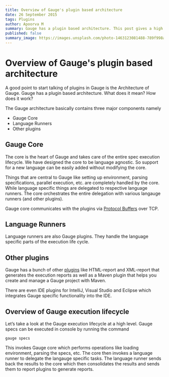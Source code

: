 ```yaml
---
title: Overview of Gauge's plugin based architecture
date: 26 September 2015
tags: Plugins
author: Apoorva M
summary: Gauge has a plugin based architecture. This post gives a high level overview of what are Gauge plugins and how Gauge core communicates with them.
published: false
summary_image: https://images.unsplash.com/photo-1463123081488-789f998ac9c4?ixlib=rb-0.3.5&q=80&fm=jpg&crop=entropy&s=6d1a6d1c5a7eb63d0c411b1d019f0b30
---
```


# Overview of Gauge's plugin based architecture

A good point to start talking of plugins in Gauge is the Architecture of Gauge. Gauge has a plugin based architecture. What does it mean? How does it work?

The Gauge architecture basically contains three major components namely

- Gauge Core
- Language Runners
- Other plugins

## Gauge Core

The core is the heart of Gauge and takes care of the entire spec execution lifecycle. We have designed the core to be language agnostic. So support for a new language can be easily added without modifying the core.

Things that are central to Gauge like setting up environment, parsing specifications, parallel execution, etc. are completely handled by the core. While language specific things are delegated to respective language runners. The core orchestrates the entire delegation with various langauge runners (and other plugins).
     
Gauge core communicates with the plugins via [Protocol Buffers](https://developers.google.com/protocol-buffers/?hl=en) over TCP.
      
## Language Runners

Language runners are also Gauge plugins. They handle the language specific parts of the execution life cycle. 
    
## Other plugins

Gauge has a bunch of other [plugins](/plugins) like HTML-report and XML-report that generates the execution reports as well as a Maven plugin that helps you create and manage a Gauge project with Maven.

There are even IDE plugins for IntelliJ, Visual Studio and Eclipse which integrates Gauge specific functionality into the IDE.

## Overview of Gauge execution lifecycle

Let’s take a look at the Gauge execution lifecycle at a high level. Gauge specs can be executed in console by running the command

```
gauge specs
```

This invokes Gauge core which performs operations like loading environment, parsing the specs, etc. The core then invokes a language runner to delegate the langauge specific tasks. The language runner sends back the results to the core which then consolidates the results and sends them to report plugins to generate reports.
